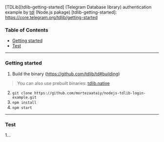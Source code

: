 [TDLib][tdlib-getting-started] (Telegram Database library) authentication example by [tdl](https://github.com/Bannerets/tdl) (Node.js pakage)
[tdlib-getting-started]: https://core.telegram.org/tdlib/getting-started

### Table of Contents

- [Getting started](#getting-started)
- [Test](#test)

---

<a name="getting-started"></a>
### Getting started

1. Build the binary (https://github.com/tdlib/td#building)
> You can also use prebuilt binaries: [tdlib.native](https://github.com/ForNeVeR/tdlib.native/releases)
2. `git clone https://github.com/mortezaataiy/nodejs-tdlib-login-example.git`
3. `npm install`
4. `npm start`
---

<a name="test"></a>
### Test

1...
